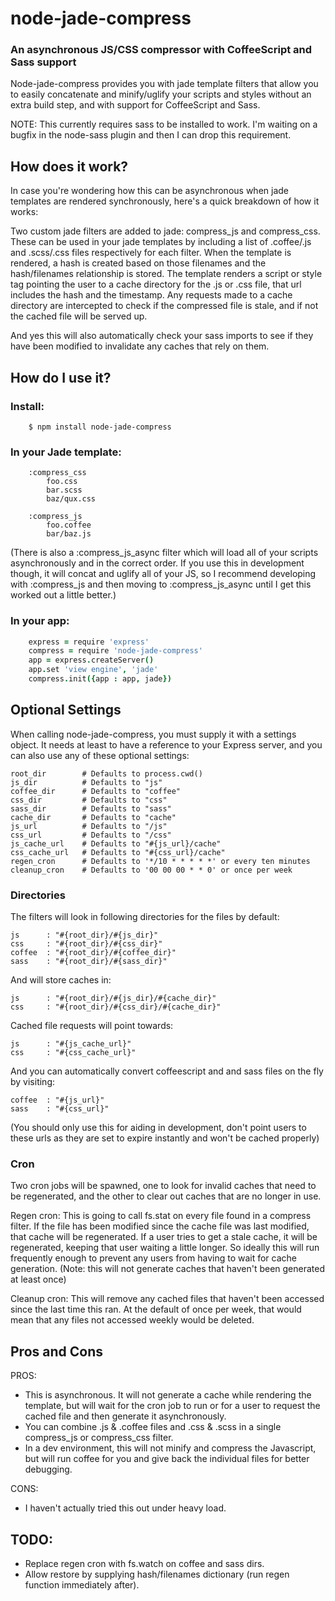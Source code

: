 node-jade-compress
==================
### An asynchronous JS/CSS compressor with CoffeeScript and Sass support ###

Node-jade-compress provides you with jade template filters that allow you to easily
concatenate and minify/uglify your scripts and styles without an extra build step, and with
support for CoffeeScript and Sass.

NOTE: This currently requires sass to be installed to work. I'm waiting on a bugfix in the node-sass
plugin and then I can drop this requirement.

How does it work?
-----------------

In case you're wondering how this can be asynchronous when jade templates are rendered synchronously,
here's a quick breakdown of how it works:

Two custom jade filters are added to jade: compress_js and compress_css. These can be used in your
jade templates by including a list of .coffee/.js and .scss/.css files respectively for each filter.
When the template is rendered, a hash is created based on those filenames and the hash/filenames
relationship is stored. The template renders a script or style tag pointing the user to a cache
directory for the .js or .css file, that url includes the hash and the timestamp. Any requests made
to a cache directory are intercepted to check if the compressed file is stale, and if not the cached
file will be served up.

And yes this will also automatically check your sass imports to see if they have been modified to
invalidate any caches that rely on them.


How do I use it?
----------------

### Install: ###
```
    $ npm install node-jade-compress
```

### In your Jade template: ###
```jade
    :compress_css
        foo.css
        bar.scss
        baz/qux.css

    :compress_js
        foo.coffee
        bar/baz.js
```
(There is also a :compress_js_async filter which will load all of your scripts asynchronously and in
the correct order. If you use this in development though, it will concat and uglify all of your JS,
so I recommend developing with :compress_js and then moving to :compress_js_async until I get this
worked out a little better.)

### In your app: ###
```CoffeeScript
    express = require 'express'
    compress = require 'node-jade-compress'
    app = express.createServer()
    app.set 'view engine', 'jade'
    compress.init({app : app, jade})
```

Optional Settings
-----------------
When calling node-jade-compress, you must supply it with a settings object.
It needs at least to have a reference to your Express server, and you can also
use any of these optional settings:

    root_dir        # Defaults to process.cwd()
    js_dir          # Defaults to "js"  
    coffee_dir      # Defaults to "coffee"
    css_dir         # Defaults to "css"
    sass_dir        # Defaults to "sass"
    cache_dir       # Defaults to "cache"
    js_url          # Defaults to "/js"
    css_url         # Defaults to "/css"
    js_cache_url    # Defaults to "#{js_url}/cache"
    css_cache_url   # Defaults to "#{css_url}/cache"
    regen_cron      # Defaults to '*/10 * * * * *' or every ten minutes
    cleanup_cron    # Defaults to '00 00 00 * * 0' or once per week

### Directories ###
The filters will look in following directories for the files by default:
```
js      : "#{root_dir}/#{js_dir}"
css     : "#{root_dir}/#{css_dir}"
coffee  : "#{root_dir}/#{coffee_dir}"
sass    : "#{root_dir}/#{sass_dir}"
```

And will store caches in:
```
js      : "#{root_dir}/#{js_dir}/#{cache_dir}"
css     : "#{root_dir}/#{css_dir}/#{cache_dir}"
```

Cached file requests will point towards:
```
js      : "#{js_cache_url}"
css     : "#{css_cache_url}"
```

And you can automatically convert coffeescript and and sass files on the fly by visiting:
```
coffee  : "#{js_url}"
sass    : "#{css_url}"
```
(You should only use this for aiding in development, don't point users to these urls as they
are set to expire instantly and won't be cached properly)

### Cron ###
Two cron jobs will be spawned, one to look for invalid caches that need to be regenerated, and
the other to clear out caches that are no longer in use. 

Regen cron: This is going to call fs.stat on every file found in a compress filter. If the file
has been modified since the cache file was last modified, that cache will be regenerated. If a 
user tries to get a stale cache, it will be regenerated, keeping that user waiting a little longer.
So ideally this will run frequently enough to prevent any users from having to wait for cache
generation. (Note: this will not generate caches that haven't been generated at least once)

Cleanup cron: This will remove any cached files that haven't been accessed since the last time this
ran. At the default of once per week, that would mean that any files not accessed weekly would be
deleted.

Pros and Cons
-------------

PROS:
* This is asynchronous. It will not generate a cache while rendering the template, but will wait for the cron job to run or for a user to request the cached file and then generate it asynchronously.
* You can combine .js &amp; .coffee files and .css &amp; .scss in a single compress_js or compress_css filter.
* In a dev environment, this will not minify and compress the Javascript, but will run coffee for you and give back the individual files for better debugging.

CONS:
* I haven't actually tried this out under heavy load.

TODO:
-----
* Replace regen cron with fs.watch on coffee and sass dirs.
* Allow restore by supplying hash/filenames dictionary (run regen function immediately after).
